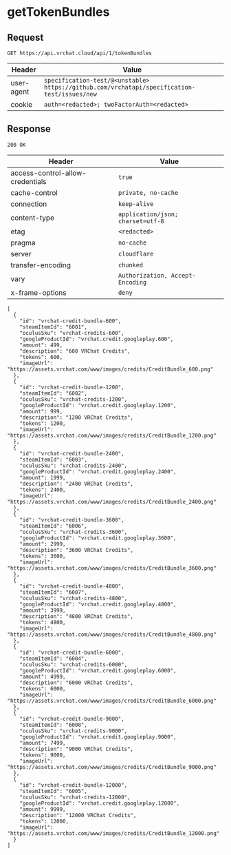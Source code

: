 # getTokenBundles

## Request
`GET https://api.vrchat.cloud/api/1/tokenBundles`

| Header | Value |
| ------ | ----- |
| user-agent | `specification-test/@<unstable> https://github.com/vrchatapi/specification-test/issues/new` |
| cookie | `auth=<redacted>; twoFactorAuth=<redacted>` |


## Response
`200 OK`

| Header | Value |
| ------ | ----- |
| access-control-allow-credentials | `true` |
| cache-control | `private, no-cache` |
| connection | `keep-alive` |
| content-type | `application/json; charset=utf-8` |
| etag | `<redacted>` |
| pragma | `no-cache` |
| server | `cloudflare` |
| transfer-encoding | `chunked` |
| vary | `Authorization, Accept-Encoding` |
| x-frame-options | `deny` |

```jsonc
[
  {
    "id": "vrchat-credit-bundle-600",
    "steamItemId": "6001",
    "oculusSku": "vrchat-credits-600",
    "googleProductId": "vrchat.credit.googleplay.600",
    "amount": 499,
    "description": "600 VRChat Credits",
    "tokens": 600,
    "imageUrl": "https://assets.vrchat.com/www/images/credits/CreditBundle_600.png"
  },
  {
    "id": "vrchat-credit-bundle-1200",
    "steamItemId": "6002",
    "oculusSku": "vrchat-credits-1200",
    "googleProductId": "vrchat.credit.googleplay.1200",
    "amount": 999,
    "description": "1200 VRChat Credits",
    "tokens": 1200,
    "imageUrl": "https://assets.vrchat.com/www/images/credits/CreditBundle_1200.png"
  },
  {
    "id": "vrchat-credit-bundle-2400",
    "steamItemId": "6003",
    "oculusSku": "vrchat-credits-2400",
    "googleProductId": "vrchat.credit.googleplay.2400",
    "amount": 1999,
    "description": "2400 VRChat Credits",
    "tokens": 2400,
    "imageUrl": "https://assets.vrchat.com/www/images/credits/CreditBundle_2400.png"
  },
  {
    "id": "vrchat-credit-bundle-3600",
    "steamItemId": "6006",
    "oculusSku": "vrchat-credits-3600",
    "googleProductId": "vrchat.credit.googleplay.3600",
    "amount": 2999,
    "description": "3600 VRChat Credits",
    "tokens": 3600,
    "imageUrl": "https://assets.vrchat.com/www/images/credits/CreditBundle_3600.png"
  },
  {
    "id": "vrchat-credit-bundle-4800",
    "steamItemId": "6007",
    "oculusSku": "vrchat-credits-4800",
    "googleProductId": "vrchat.credit.googleplay.4800",
    "amount": 3999,
    "description": "4800 VRChat Credits",
    "tokens": 4800,
    "imageUrl": "https://assets.vrchat.com/www/images/credits/CreditBundle_4800.png"
  },
  {
    "id": "vrchat-credit-bundle-6000",
    "steamItemId": "6004",
    "oculusSku": "vrchat-credits-6000",
    "googleProductId": "vrchat.credit.googleplay.6000",
    "amount": 4999,
    "description": "6000 VRChat Credits",
    "tokens": 6000,
    "imageUrl": "https://assets.vrchat.com/www/images/credits/CreditBundle_6000.png"
  },
  {
    "id": "vrchat-credit-bundle-9000",
    "steamItemId": "6008",
    "oculusSku": "vrchat-credits-9000",
    "googleProductId": "vrchat.credit.googleplay.9000",
    "amount": 7499,
    "description": "9000 VRChat Credits",
    "tokens": 9000,
    "imageUrl": "https://assets.vrchat.com/www/images/credits/CreditBundle_9000.png"
  },
  {
    "id": "vrchat-credit-bundle-12000",
    "steamItemId": "6005",
    "oculusSku": "vrchat-credits-12000",
    "googleProductId": "vrchat.credit.googleplay.12000",
    "amount": 9999,
    "description": "12000 VRChat Credits",
    "tokens": 12000,
    "imageUrl": "https://assets.vrchat.com/www/images/credits/CreditBundle_12000.png"
  }
]
```
